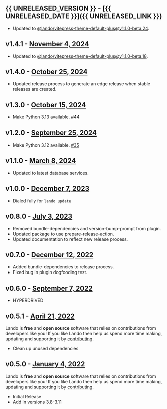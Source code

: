 ## {{ UNRELEASED_VERSION }} - [{{ UNRELEASED_DATE }}]({{ UNRELEASED_LINK }})

* Updated to [@lando/vitepress-theme-default-plus@v1.1.0-beta.24](https://github.com/lando/vitepress-theme-default-plus/releases/tag/v1.1.0-beta.24).

## v1.4.1 - [November 4, 2024](https://github.com/lando/python/releases/tag/v1.4.1)

* Updated to [@lando/vitepress-theme-default-plus@v1.1.0-beta.18](https://github.com/lando/vitepress-theme-default-plus/releases/tag/v1.1.0-beta.18).

## v1.4.0 - [October 25, 2024](https://github.com/lando/python/releases/tag/v1.4.0)

* Updated release process to generate an edge release when stable releases are created.

## v1.3.0 - [October 15, 2024](https://github.com/lando/python/releases/tag/v1.3.0)
 * Make Python 3.13 available. [#44](https://github.com/lando/python/issues/44)

## v1.2.0 - [September 25, 2024](https://github.com/lando/python/releases/tag/v1.2.0)
 * Make Python 3.12 available. [#35](https://github.com/lando/python/issues/35)

## v1.1.0 - [March 8, 2024](https://github.com/lando/python/releases/tag/v1.1.0)
  * Updated to latest database services.

## v1.0.0 - [December 7, 2023](https://github.com/lando/python/releases/tag/v1.0.0)
  * Dialed fully for `lando update`

## v0.8.0 - [July 3, 2023](https://github.com/lando/python/releases/tag/v0.8.0)
  * Removed bundle-dependencies and version-bump-prompt from plugin.
  * Updated package to use prepare-release-action.
  * Updated documentation to reflect new release process.

## v0.7.0 - [December 12, 2022](https://github.com/lando/python/releases/tag/v0.7.0)
  * Added bundle-dependencies to release process.
  * Fixed bug in plugin dogfooding test.

## v0.6.0 - [September 7, 2022](https://github.com/lando/python/releases/tag/v0.6.0)

* HYPERDRIVED

## v0.5.1 - [April 21, 2022](https://github.com/lando/python/releases/tag/v0.5.1)

Lando is **free** and **open source** software that relies on contributions from developers like you! If you like Lando then help us spend more time making, updating and supporting it by [contributing](https://github.com/sponsors/lando).

* Clean up unused dependencies

## v0.5.0 - [January 4, 2022](https://github.com/lando/ppython/releases/tag/v0.5.0)

Lando is **free** and **open source** software that relies on contributions from developers like you! If you like Lando then help us spend more time making, updating and supporting it by [contributing](https://github.com/sponsors/lando).

* Initial Release
* Add in versions 3.8-3.11
